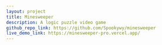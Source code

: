```yaml
---
layout: project
title: Minesweeper
description: A logic puzzle video game
github_repo_link: https://github.com/Spookywy/minesweeper
live_demo_link: https://minesweeper-pro.vercel.app/
---
```

